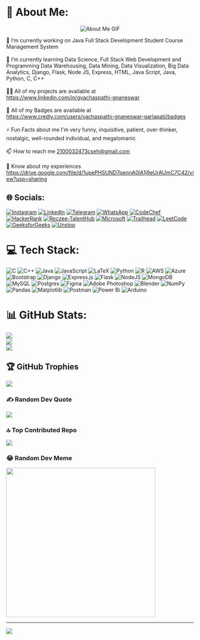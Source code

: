 # 💫 About Me:

<div align="center">
  <img src="https://i.pinimg.com/originals/42/36/d0/4236d00b6df31c5c1dab3566fa61ff3c.gif" alt="About Me GIF">
</div>

🔭 I’m currently working on Java Full Stack Development Student Course Management System<br><br>🌱 I’m currently learning Data Science, Full Stack Web Development and Programming Data Warehousing, Data Mining, Data Visualization, Big Data Analytics, Django, Flask, Node JS, Express, HTML, Java Script, Java, Python, C, C++<br><br>👨‍💻 All of my projects are available at https://www.linkedin.com/in/gvachaspathi-gnaneswar<br><br>📛 All of my Badges are available at https://www.credly.com/users/vachaspathi-gnaneswar-garlapati/badges<br><br>⚡ Fun Facts about me I'm very funny, inquisitive, patient, over-thinker, nostalgic, well-rounded individual, and megalomanic<br><br>📫 How to reach me 2100032473cseh@gmail.com<br><br>📄 Know about my experiences https://drive.google.com/file/d/1upePHSUND7pennA0lA1j9eUrAUmC7C42/view?usp=sharing


## 🌐 Socials:
[![Instagram](https://img.shields.io/badge/Instagram-%23E4405F.svg?logo=Instagram&logoColor=white)](https://instagram.com/vachaspathi6) [![LinkedIn](https://img.shields.io/badge/LinkedIn-%230077B5.svg?logo=linkedin&logoColor=white)](https://linkedin.com/in/gvachaspathi-gnaneswar) [![Telegram](https://img.shields.io/badge/Telegram-%232CA5E0.svg?logo=telegram&logoColor=white)](https://t.me/vachaspathi) [![WhatsApp](https://img.shields.io/badge/WhatsApp-%2325D366.svg?logo=whatsapp&logoColor=white)](https://wa.me/9347835425) [![CodeChef](https://img.shields.io/badge/CodeChef-%235B4638.svg?logo=codechef&logoColor=white)](https://www.codechef.com/users/klu_2100032473) [![HackerRank](https://img.shields.io/badge/HackerRank-%2365AAB7.svg?logo=hackerrank&logoColor=white)](https://www.hackerrank.com/profile/h2100032473) [![Reczee-TalentHub](https://img.shields.io/badge/Reczee_TalentHub-%233D8DCC.svg?logo=reczee&logoColor=white)](https://app.reczee.com/talenthub/vachi) [![Microsoft](https://img.shields.io/badge/Microsoft-%230078D4.svg?logo=microsoft&logoColor=white)](https://learn.microsoft.com/en-us/users/garlapativachaspathignaneswar-6307/) [![Trailhead](https://img.shields.io/badge/Trailhead-%2333CCFF.svg?logo=salesforce&logoColor=white)](https://trailhead.salesforce.com/trailblazer/vachaspathi) [![LeetCode](https://img.shields.io/badge/LeetCode-%23FFA116.svg?logo=leetcode&logoColor=white)](https://leetcode.com/klu_2100032473/) [![GeeksforGeeks](https://img.shields.io/badge/GeeksforGeeks-%23000000.svg?logo=geeksforgeeks&logoColor=white)](https://auth.geeksforgeeks.org/user/2100032473_vachaspathi_gnaneswar/) [![Unstop](https://img.shields.io/badge/Unstop-%23000000.svg?logo=&logoColor=white)](https://unstop.com/u/vachaspathi6?preview=true)

# 💻 Tech Stack:
![C](https://img.shields.io/badge/c-%2300599C.svg?style=for-the-badge&logo=c&logoColor=white) ![C++](https://img.shields.io/badge/c++-%2300599C.svg?style=for-the-badge&logo=c%2B%2B&logoColor=white) ![Java](https://img.shields.io/badge/java-%23ED8B00.svg?style=for-the-badge&logo=openjdk&logoColor=white) ![JavaScript](https://img.shields.io/badge/javascript-%23323330.svg?style=for-the-badge&logo=javascript&logoColor=%23F7DF1E) ![LaTeX](https://img.shields.io/badge/latex-%23008080.svg?style=for-the-badge&logo=latex&logoColor=white) ![Python](https://img.shields.io/badge/python-3670A0?style=for-the-badge&logo=python&logoColor=ffdd54) ![R](https://img.shields.io/badge/r-%23276DC3.svg?style=for-the-badge&logo=r&logoColor=white) ![AWS](https://img.shields.io/badge/AWS-%23FF9900.svg?style=for-the-badge&logo=amazon-aws&logoColor=white) ![Azure](https://img.shields.io/badge/azure-%230072C6.svg?style=for-the-badge&logo=microsoftazure&logoColor=white) ![Bootstrap](https://img.shields.io/badge/bootstrap-%238511FA.svg?style=for-the-badge&logo=bootstrap&logoColor=white) ![Django](https://img.shields.io/badge/django-%23092E20.svg?style=for-the-badge&logo=django&logoColor=white) ![Express.js](https://img.shields.io/badge/express.js-%23404d59.svg?style=for-the-badge&logo=express&logoColor=%2361DAFB) ![Flask](https://img.shields.io/badge/flask-%23000.svg?style=for-the-badge&logo=flask&logoColor=white) ![NodeJS](https://img.shields.io/badge/node.js-6DA55F?style=for-the-badge&logo=node.js&logoColor=white) ![MongoDB](https://img.shields.io/badge/MongoDB-%234ea94b.svg?style=for-the-badge&logo=mongodb&logoColor=white) ![MySQL](https://img.shields.io/badge/mysql-%2300000f.svg?style=for-the-badge&logo=mysql&logoColor=white) ![Postgres](https://img.shields.io/badge/postgres-%23316192.svg?style=for-the-badge&logo=postgresql&logoColor=white) ![Figma](https://img.shields.io/badge/figma-%23F24E1E.svg?style=for-the-badge&logo=figma&logoColor=white) ![Adobe Photoshop](https://img.shields.io/badge/adobe%20photoshop-%2331A8FF.svg?style=for-the-badge&logo=adobe%20photoshop&logoColor=white) ![Blender](https://img.shields.io/badge/blender-%23F5792A.svg?style=for-the-badge&logo=blender&logoColor=white) ![NumPy](https://img.shields.io/badge/numpy-%23013243.svg?style=for-the-badge&logo=numpy&logoColor=white) ![Pandas](https://img.shields.io/badge/pandas-%23150458.svg?style=for-the-badge&logo=pandas&logoColor=white) ![Matplotlib](https://img.shields.io/badge/Matplotlib-%23ffffff.svg?style=for-the-badge&logo=Matplotlib&logoColor=black) ![Postman](https://img.shields.io/badge/Postman-FF6C37?style=for-the-badge&logo=postman&logoColor=white) ![Power Bi](https://img.shields.io/badge/power_bi-F2C811?style=for-the-badge&logo=powerbi&logoColor=black) ![Arduino](https://img.shields.io/badge/-Arduino-00979D?style=for-the-badge&logo=Arduino&logoColor=white)
# 📊 GitHub Stats:
![](https://github-readme-stats.vercel.app/api?username=vachaspathi6&theme=dark&hide_border=false&include_all_commits=true&count_private=true)<br/>
![](https://github-readme-streak-stats.herokuapp.com/?user=vachaspathi6&theme=dark&hide_border=false)<br/>
![](https://github-readme-stats.vercel.app/api/top-langs/?username=vachaspathi6&theme=dark&hide_border=false&include_all_commits=true&count_private=true&layout=compact)

## 🏆 GitHub Trophies
![](https://github-profile-trophy.vercel.app/?username=vachaspathi6&theme=juicyfresh&no-frame=false&no-bg=false&margin-w=4)

### ✍️ Random Dev Quote
![](https://quotes-github-readme.vercel.app/api?type=horizontal&theme=radical)

### 🔝 Top Contributed Repo
![](https://github-contributor-stats.vercel.app/api?username=vachaspathi6&limit=5&theme=radical&combine_all_yearly_contributions=true)

### 😂 Random Dev Meme
<img src='https://randommeme-five.vercel.app/' style="height: 400px;"/>

---
[![](https://visitcount.itsvg.in/api?id=vachaspathi6&icon=4&color=8)](https://visitcount.itsvg.in)

<!-- Proudly created with GPRM ( https://gprm.itsvg.in ) -->
